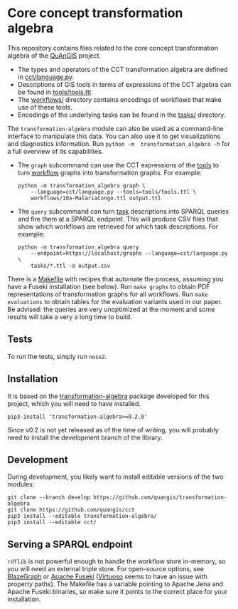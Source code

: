 # Core concept transformation algebra

This repository contains files related to the core concept 
transformation algebra of the 
[QuAnGIS](https://questionbasedanalysis.com/) project.

-   The types and operators of the CCT transformation algebra are 
    defined in [cct/language.py](cct/language.py).
-   Descriptions of GIS tools in terms of expressions of the CCT algebra 
    can be found in [tools/tools.ttl](tools/tools.ttl).
-   The [workflows/](workflows/) directory contains encodings of 
    workflows that make use of these tools.
-   Encodings of the underlying tasks can be found in the 
    [tasks/](tasks/) directory.

The `transformation-algebra` module can also be used as a command-line 
interface to manipulate this data. You can also use it to get 
visualizations and diagnostics information. Run `python -m 
transformation_algebra -h` for a full overview of its capabilities.

-   The `graph` subcommand can use the CCT expressions of the 
    [tools](tools/tools.ttl) to turn [workflow](workflows/) graphs into 
    transformation graphs. For example:
    ```
    python -m transformation_algebra graph \
        --language=cct/language.py --tools=tools/tools.ttl \
        workflows/10a-MalariaCongo.ttl output.ttl
    ```

-   The `query` subcommand can turn [task](tasks/) descriptions into 
    SPARQL queries and fire them at a SPARQL endpoint. This will produce 
    CSV files that show which workflows are retrieved for which task 
    descriptions. For example:
    ```
    python -m transformation_algebra query 
        --endpoint=https://localhost/graphs --language=cct/language.py \
        tasks/*.ttl -o output.csv
    ```

There is a [Makefile](Makefile) with recipes that automate the process, 
assuming you have a Fuseki installation (see below). Run `make graphs` 
to obtain PDF representations of transformation graphs for all 
workflows. Run `make evaluations` to obtain tables for the evaluation 
variants used in our paper. Be advised: the queries are very unoptimized 
at the moment and some results will take a very a long time to build.


## Tests

To run the tests, simply run `nose2`.


## Installation

It is based on the 
[transformation-algebra](https://github.com/quangis/transformation-algebra) 
package developed for this project, which you will need to have 
installed.

    pip3 install 'transformation-algebra>=0.2.0'

Since v0.2 is not yet released as of the time of writing, you will 
probably need to install the development branch of the library.


## Development

During development, you likely want to install editable versions of the 
two modules:

    git clone --branch develop https://github.com/quangis/transformation-algebra
    git clone https://github.com/quangis/cct
    pip3 install --editable transformation-algebra/
    pip3 install --editable cct/


## Serving a SPARQL endpoint

`rdflib` is not powerful enough to handle the workflow store in-memory, 
so you will need an external triple store. For open-source options, see 
[BlazeGraph](https://blazegraph.com/) or [Apache 
Fuseki](https://jena.apache.org/) 
([Virtuoso](https://virtuoso.openlinksw.com/) seems to have an issue 
with property paths). The Makefile has a variable pointing to Apache 
Jena and Apache Fuseki binaries, so make sure it points to the correct 
place for your installation.
